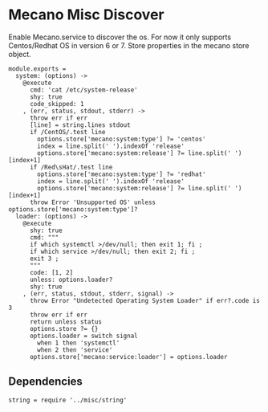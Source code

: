 
# Mecano Misc Discover
Enable Mecano.service to discover the os.
For now it only supports Centos/Redhat OS in version 6 or 7.
Store properties in the mecano store object.

    module.exports =
      system: (options) ->
        @execute
          cmd: 'cat /etc/system-release'
          shy: true
          code_skipped: 1
        , (err, status, stdout, stderr) ->
          throw err if err
          [line] = string.lines stdout
          if /CentOS/.test line
            options.store['mecano:system:type'] ?= 'centos'
            index = line.split(' ').indexOf 'release'
            options.store['mecano:system:release'] ?= line.split(' ')[index+1]
          if /Red\sHat/.test line
            options.store['mecano:system:type'] ?= 'redhat'
            index = line.split(' ').indexOf 'release'
            options.store['mecano:system:release'] ?= line.split(' ')[index+1]
          throw Error 'Unsupported OS' unless options.store['mecano:system:type']?
      loader: (options) ->
        @execute
          shy: true
          cmd: """
          if which systemctl >/dev/null; then exit 1; fi ;
          if which service >/dev/null; then exit 2; fi ;
          exit 3 ;
          """
          code: [1, 2]
          unless: options.loader?
          shy: true
        , (err, status, stdout, stderr, signal) ->
          throw Error "Undetected Operating System Loader" if err?.code is 3
          throw err if err
          return unless status
          options.store ?= {}
          options.loader = switch signal
            when 1 then 'systemctl'
            when 2 then 'service'
          options.store['mecano:service:loader'] = options.loader
        

## Dependencies

    string = require '../misc/string'
